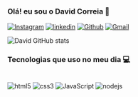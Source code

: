 ### Olá! eu sou o David Correia 👋
[![Instagram](	https://img.shields.io/badge/Instagram-E4405F?style=for-the-badge&logo=instagram&logoColor=white)](https://www.instagram.com/davidale002/)
[![linkedin](https://img.shields.io/badge/LinkedIn-0077B5?style=for-the-badge&logo=linkedin&logoColor=white)](https://www.linkedin.com/in/davidcorreia96/)
[![Github](https://img.shields.io/badge/GitHub-100000?style=for-the-badge&logo=github&logoColor=white)](https://github.com/davidcorreia1996)
[![Gmail](https://img.shields.io/badge/Gmail-D14836?style=for-the-badge&logo=gmail&logoColor=white)](daviidallexandre4@gmal.com.br)

![David GitHub stats](https://github-readme-stats.vercel.app/api?username=davidcorreia1996&show_icons=true&theme=dracula)

### Tecnologias que uso no meu dia 💻
 <div style="display:inline_block"><br/>
 <img align="center" alt="html5" src="https://img.shields.io/badge/HTML5-E34F26?style=for-the-badge&logo=html5&logoColor=white" />
 <img align="center" alt="css3" src="https://img.shields.io/badge/CSS3-1572B6?style=for-the-badge&logo=css3&logoColor=white" />
 <img align="center" alt="JavaScript" src="https://img.shields.io/badge/JavaScript-F7DF1E?style=for-the-badge&logo=javascript&logoColor=black" />
 <img align="center" alt="nodejs" src="https://img.shields.io/badge/Node.js-43853D?style=for-the-badge&logo=node.js&logoColor=white"/>
 </div>
